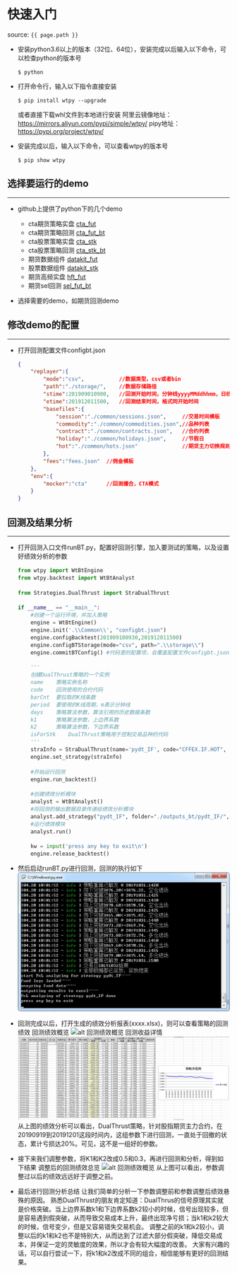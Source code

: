 # 快速入门

source: `{{ page.path }}`

* 安装python3.6以上的版本（32位、64位），安装完成以后输入以下命令，可以检查python的版本号
    ``` shell
    $ python
    ```

* 打开命令行，输入以下指令直接安装
    ``` shell
    $ pip install wtpy --upgrade
    ```
    或者直接下载whl文件到本地进行安装
    阿里云镜像地址：<https://mirrors.aliyun.com/pypi/simple/wtpy/>
    pipy地址：<https://pypi.org/project/wtpy/>

* 安装完成以后，输入以下命令，可以查看wtpy的版本号
    ``` shell
    $ pip show wtpy
    ```

## 选择要运行的demo
---
* github上提供了python下的几个demo
    * cta期货策略实盘 [cta_fut](https://github.com/wondertrader/wtpy/tree/master/demos/cta_fut)
    * cta期货策略回测 [cta_fut_bt](https://github.com/wondertrader/wtpy/tree/master/demos/cta_fut_bt)
    * cta股票策略实盘 [cta_stk](https://github.com/wondertrader/wtpy/tree/master/demos/cta_stk)
    * cta股票策略回测 [cta_stk_bt](https://github.com/wondertrader/wtpy/tree/master/demos/cta_stk_bt)
    * 期货数据组件 [datakit_fut](https://github.com/wondertrader/wtpy/tree/master/demos/datakit_fut)
    * 股票数据组件 [datakit_stk](https://github.com/wondertrader/wtpy/tree/master/demos/datakit_stk)
    * 期货高频实盘 [hft_fut](https://github.com/wondertrader/wtpy/tree/master/demos/hft_fut)
    * 期货sel回测 [sel_fut_bt](https://github.com/wondertrader/wtpy/tree/master/demos/sel_fut_bt)

* 选择需要的demo，如期货回测demo

## 修改demo的配置
---
* 打开回测配置文件configbt.json
    ```json
    {
        "replayer":{
            "mode":"csv",           //数据类型，csv或者bin
            "path":"./storage/",    //数据存储路径
            "stime":201909010900,   //回测开始时间，分钟线yyyyMMddhhmm，日线yyyyMMdd
            "etime":201912011500,   //回测结束时间，格式同开始时间
            "basefiles":{
                "session":"./common/sessions.json",     //交易时间模板
                "commodity":"./common/commodities.json",//品种列表
                "contract":"./common/contracts.json",   //合约列表
                "holiday":"./common/holidays.json",     //节假日
                "hot":"./common/hots.json"              //期货主力切换规则
            },
            "fees":"fees.json"  //佣金模板
        },
        "env":{
            "mocker":"cta"      //回测撮合，CTA模式
        }
    }
    ```

## 回测及结果分析
---
* 打开回测入口文件runBT.py，配置好回测引擎，加入要测试的策略，以及设置好绩效分析的参数
    ```python
    from wtpy import WtBtEngine
    from wtpy.backtest import WtBtAnalyst

    from Strategies.DualThrust import StraDualThrust

    if __name__ == "__main__":
        #创建一个运行环境，并加入策略
        engine = WtBtEngine()
        engine.init('.\\Common\\', "configbt.json")
        engine.configBacktest(201909100930,201912011500)
        engine.configBTStorage(mode="csv", path=".\\storage\\")
        engine.commitBTConfig() #代码里的配置项，会覆盖配置文件configbt.json里的配置项

        '''
        创建DualThrust策略的一个实例
        name    策略实例名称
        code    回测使用的合约代码
        barCnt  要拉取的K线条数
        period  要使用的K线周期，m表示分钟线
        days    策略算法参数，算法引用的历史数据条数
        k1      策略算法参数，上边界系数
        k2      策略算法参数，下边界系数
        isForStk    DualThrust策略用于控制交易品种的代码
        '''
        straInfo = StraDualThrust(name='pydt_IF', code="CFFEX.IF.HOT", barCnt=50, period="m5", days=30, k1=0.1, k2=0.1, isForStk=False)
        engine.set_strategy(straInfo)

        #开始运行回测
        engine.run_backtest()

        #创建绩效分析模块
        analyst = WtBtAnalyst()
        #将回测的输出数据目录传递给绩效分析模块
        analyst.add_strategy("pydt_IF", folder="./outputs_bt/pydt_IF/", init_capital=500000, rf=0.02, annual_trading_days=240)
        #运行绩效模块
        analyst.run()

        kw = input('press any key to exit\n')
        engine.release_backtest()
    ```
* 然后启动runBT.py进行回测，回测的执行如下
    ![alt 回测示例图](../../assets/images/wtpy/wtpy030.png)

* 回测完成以后，打开生成的绩效分析报表(xxxx.xlsx)，则可以查看策略的回测绩效
    回测绩效概览
    ![alt 回测绩效概览](../../assets/images/wtpy/wtpy031.png)
    回测收益详情
    ![alt 回测绩效详情](../../assets/images/wtpy/wtpy032.png)
    从上图的绩效分析可以看出，DualThrust策略，针对股指期货主力合约，在20190919到20191201这段时间内，这组参数下进行回测，一直处于回撤的状态，累计亏损达20%。可见，这不是一组好的参数。

* 接下来我们调整参数，将K1和K2改成0.5和0.3，再进行回测和分析，得到如下结果
    调整后的回测绩效总览
    ![alt 回测绩效概览](../../assets/images/wtpy/wtpy033.png)
    从上图可以看出，参数调整过以后的绩效远远好于调整之前。

* 最后进行回测分析总结
    让我们简单的分析一下参数调整前和参数调整后绩效悬殊的原因。
    熟悉DualThrust的朋友肯定知道：DualThrus的信号原理其实就是价格突破。当上边界系数k1和下边界系数k2较小的时候，信号出现较多，但是容易遇到假突破，从而导致交易成本上升，最终出现净亏损；当k1和k2较大的时候，信号变少，但是又容易错失交易机会。
    调整之前的k1和k2较小，调整以后的k1和k2也不是特别大，从而达到了过滤大部分假突破，降低交易成本，并保证一定的灵敏度的效果，所以才会有较大幅度的改善。
    大家有兴趣的话，可以自行尝试一下，将k1和k2改成不同的组合，相信能够有更好的回测结果。
    